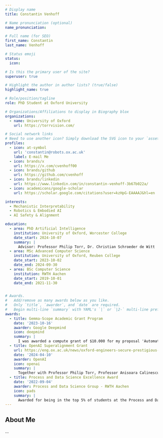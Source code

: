 ```yaml
---
# Display name
title: Constantin Venhoff

# Name pronunciation (optional)
name_pronunciation: 

# Full name (for SEO)
first_name: Constantin
last_name: Venhoff

# Status emoji
status:
  icon:

# Is this the primary user of the site?
superuser: true

# Highlight the author in author lists? (true/false)
highlight_name: true

# Role/position/tagline
role: PhD Student at Oxford University

# Organizations/Affiliations to display in Biography blox
organizations:
  - name: University of Oxford
    url: https://torrvision.com/

# Social network links
# Need to use another icon? Simply download the SVG icon to your `assets/media/icons/` folder.
profiles:
  - icon: at-symbol
    url: 'constantin@robots.ox.ac.uk'
    label: E-mail Me
  - icon: brands/x
    url: https://x.com/cvenhoff00
  - icon: brands/github
    url: https://github.com/cvenhoff
  - icon: brands/linkedin
    url: https://www.linkedin.com/in/constantin-venhoff-3b67b022a/
  - icon: academicons/google-scholar
    url: https://scholar.google.com/citations?user=kzHpG-EAAAAJ&hl=en

interests:
  - Mechanistic Interpretability
  - Robotics & Embodied AI
  - AI Safety & Alignment

education:
  - area: PhD Artificial Intelligence
    institution: University of Oxford, Worcester College
    date_start: 2024-10-07
    summary: |
      Advisor: Professor Philip Torr, Dr. Christian Schroeder de Witt
  - area: MSc Advanced Computer Science
    institution: University of Oxford, Reuben College
    date_start: 2023-10-02
    date_end: 2024-09-30
  - area: BSc Computer Science
    institution: RWTH Aachen
    date_start: 2019-10-01
    date_end: 2021-11-30


# Awards.
#   Add/remove as many awards below as you like.
#   Only `title`, `awarder`, and `date` are required.
#   Begin multi-line `summary` with YAML's `|` or `|2-` multi-line prefix and indent 2 spaces below.
awards:
  - title: Gemma-Scope Academic Grant Program
    date: '2023-10-16'
    awarder: Google Deepmind
    icon: deepmind
    summary: |
      I was awarded a compute grant of $10.000 for my proposal 'Automated Evaluation of Sparse Autoencoders for Interpretable AI'
  - title: OpenAI Superalignment Grant
    url: https://eng.ox.ac.uk/news/oxford-engineers-secure-prestigious-openai-grant-for-ai-research/#:~:text=The%20grants%2C%20ranging%20from%20%24100,safety%20of%20superhuman%20AI%20systems.
    date: '2024-04-10'
    awarder: OpenAI
    icon: openai
    summary: |
      Together with Professor Philip Torr, Professor Anisoara Calinescu, and Dr. Christian Schroeder de Witt, I was awarded a grant of $327.000 for my proposal 'Utilizing Latent Representations to Quantify Learnability in the Weak-to-Strong Generalization Framework'
  - title: Process and Data Science Excellence Award
    date: '2022-09-04'
    awarder: Process and Data Science Group - RWTH Aachen
    icon: pads
    summary: |
      Awarded for being in the top 5% of students at the Process and Data Science Chair
---
```


## About Me

...
